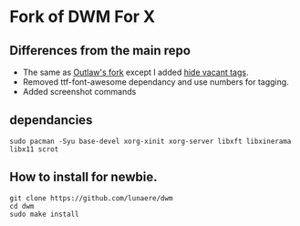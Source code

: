 # Fork of DWM For X

## Differences from the main repo
- The same as [Outlaw's fork](https://github.com/MentalOutlaw/dwm) except I added [hide vacant tags](https://dwm.suckless.org/patches/hide_vacant_tags/).
- Removed ttf-font-awesome dependancy and use numbers for tagging.
- Added screenshot commands

## dependancies
```
sudo pacman -Syu base-devel xorg-xinit xorg-server libxft libxinerama libx11 scrot
```


## How to install for newbie.
```
git clone https://github.com/lunaere/dwm
cd dwm
sudo make install
```
